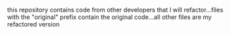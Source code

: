 this repository contains code from other developers that I will refactor...files with the "original" prefix contain the original code...all other files are my refactored version
